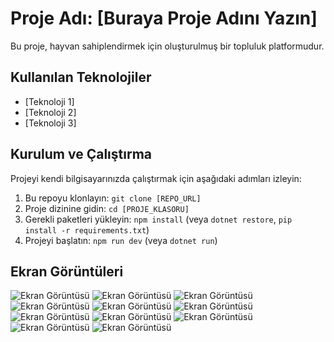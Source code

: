 # Proje Adı: [Buraya Proje Adını Yazın]

Bu proje, hayvan sahiplendirmek için oluşturulmuş bir topluluk platformudur.

## Kullanılan Teknolojiler
* [Teknoloji 1]
* [Teknoloji 2]
* [Teknoloji 3]

## Kurulum ve Çalıştırma
Projeyi kendi bilgisayarınızda çalıştırmak için aşağıdaki adımları izleyin:

1.  Bu repoyu klonlayın: `git clone [REPO_URL]`
2.  Proje dizinine gidin: `cd [PROJE_KLASORU]`
3.  Gerekli paketleri yükleyin: `npm install` (veya `dotnet restore`, `pip install -r requirements.txt`)
4.  Projeyi başlatın: `npm run dev` (veya `dotnet run`)

## Ekran Görüntüleri
![Ekran Görüntüsü](1.png)
![Ekran Görüntüsü](2.png)
![Ekran Görüntüsü](3.png)
![Ekran Görüntüsü](4.png)
![Ekran Görüntüsü](5.png)
![Ekran Görüntüsü](6.jpeg)
![Ekran Görüntüsü](7.jpeg)
![Ekran Görüntüsü](8.jpeg)
![Ekran Görüntüsü](9.jpeg)
![Ekran Görüntüsü](10.jpeg)
![Ekran Görüntüsü](11.jpeg)


